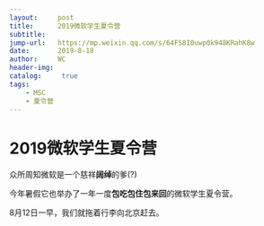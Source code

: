 ```yaml
---
layout:     post
title:      2019微软学生夏令营
subtitle:   
jump-url:	https://mp.weixin.qq.com/s/64FS8I0uwp0k948KRahK8w
date:       2019-8-18
author:     WC
header-img: 
catalog: 	 true
tags:
    - MSC
    - 夏令营
---
```


# 2019微软学生夏令营

众所周知微软是一个慈祥**阔绰**的爹(?)

今年暑假它也举办了一年一度**包吃包住包来回**的微软学生夏令营。

8月12日一早，我们就拖着行李向北京赶去。